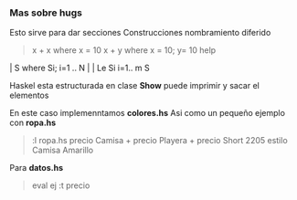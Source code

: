 ### Mas sobre hugs

Esto sirve para dar secciones 
Construcciones nombramiento diferido

> x + x where x = 10
> x + y where x = 10; y= 10
> help 

| S where Si; i=1 .. N
|
| Le Si i=1.. m S

Haskel esta estructurada en clase
**Show** puede imprimir y sacar el elementos

En este caso implemenntamos **colores.hs**
Asi como un pequeño ejemplo con **ropa.hs**

> :l ropa.hs
> precio Camisa + precio Playera + precio Short
> 2205
> estilo Camisa Amarillo

Para **datos.hs**

> eval ej
> :t precio
